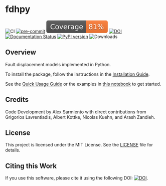 # fdhpy
![CI](https://github.com/asarmy/fdhpy/actions/workflows/CI.yml/badge.svg)
[![pre-commit](https://img.shields.io/badge/pre--commit-enabled-brightgreen?logo=pre-commit&logoColor=white)](https://github.com/pre-commit/pre-commit)
![Coverage](https://github.com/asarmy/fdhpy/raw/coverage-data-branch/badge.svg)
[![DOI](https://zenodo.org/badge/829626950.svg)](https://zenodo.org/doi/10.5281/zenodo.13552790)
[![Documentation Status](https://readthedocs.org/projects/fdhpy/badge/?version=latest)](https://fdhpy.readthedocs.io/en/latest/)
[![PyPI version](https://img.shields.io/pypi/v/fdhpy.svg)](https://pypi.org/project/fdhpy/)
![Downloads](https://pepy.tech/badge/fdhpy)

## Overview
Fault displacement models implemented in Python.

To install the package, follow the instructions in the [Installation Guide](https://fdhpy.readthedocs.io/en/latest/installation.html).

See the [Quick Usage Guide](https://fdhpy.readthedocs.io/en/latest/usage.html) or the examples in [this notebook](https://github.com/asarmy/fdhpy/blob/main/examples/examples.ipynb) to get started.

## Credits
Code Development by Alex Sarmiento with direct contributions from Grigorios Lavrentiadis, Albert Kottke, Nicolas Kuehn, and Arash Zandieh.

## License
This project is licensed under the MIT License. See the [LICENSE](https://github.com/NHR3-UCLA/FDHI_FDM/blob/main/LICENSE) file for details.

## Citing this Work
If you use this software, please cite it using the following DOI: [![DOI](https://zenodo.org/badge/829626950.svg)](https://zenodo.org/doi/10.5281/zenodo.13552790).
